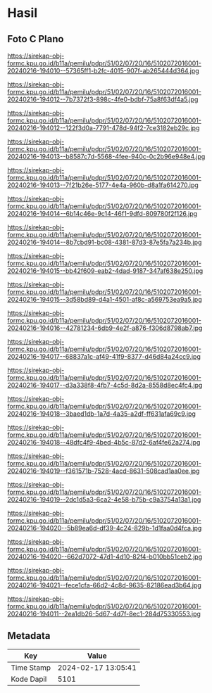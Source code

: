 # Hasil

## Foto C Plano

https://sirekap-obj-formc.kpu.go.id/b11a/pemilu/pdpr/51/02/07/20/16/5102072016001-20240216-194010--57365ff1-b2fc-4015-907f-ab265444d364.jpg

https://sirekap-obj-formc.kpu.go.id/b11a/pemilu/pdpr/51/02/07/20/16/5102072016001-20240216-194012--7b7372f3-898c-4fe0-bdbf-75a8f63df4a5.jpg

https://sirekap-obj-formc.kpu.go.id/b11a/pemilu/pdpr/51/02/07/20/16/5102072016001-20240216-194012--122f3d0a-7791-478d-94f2-7ce3182eb29c.jpg

https://sirekap-obj-formc.kpu.go.id/b11a/pemilu/pdpr/51/02/07/20/16/5102072016001-20240216-194013--b8587c7d-5568-4fee-940c-0c2b96e948e4.jpg

https://sirekap-obj-formc.kpu.go.id/b11a/pemilu/pdpr/51/02/07/20/16/5102072016001-20240216-194013--7f21b26e-5177-4e4a-960b-d8a1fa614270.jpg

https://sirekap-obj-formc.kpu.go.id/b11a/pemilu/pdpr/51/02/07/20/16/5102072016001-20240216-194014--6b14c46e-9c14-46f1-9dfd-809780f2f126.jpg

https://sirekap-obj-formc.kpu.go.id/b11a/pemilu/pdpr/51/02/07/20/16/5102072016001-20240216-194014--8b7cbd91-bc08-4381-87d3-87e5fa7a234b.jpg

https://sirekap-obj-formc.kpu.go.id/b11a/pemilu/pdpr/51/02/07/20/16/5102072016001-20240216-194015--bb42f609-eab2-4dad-9187-347af638e250.jpg

https://sirekap-obj-formc.kpu.go.id/b11a/pemilu/pdpr/51/02/07/20/16/5102072016001-20240216-194015--3d58bd89-d4a1-4501-af8c-a569753ea9a5.jpg

https://sirekap-obj-formc.kpu.go.id/b11a/pemilu/pdpr/51/02/07/20/16/5102072016001-20240216-194016--42781234-6db9-4e2f-a876-f306d8798ab7.jpg

https://sirekap-obj-formc.kpu.go.id/b11a/pemilu/pdpr/51/02/07/20/16/5102072016001-20240216-194017--68837a1c-af49-41f9-8377-d46d84a24cc9.jpg

https://sirekap-obj-formc.kpu.go.id/b11a/pemilu/pdpr/51/02/07/20/16/5102072016001-20240216-194017--d3a338f8-4fb7-4c5d-8d2a-8558d8ec4fc4.jpg

https://sirekap-obj-formc.kpu.go.id/b11a/pemilu/pdpr/51/02/07/20/16/5102072016001-20240216-194018--3baed1db-1a7d-4a35-a2df-ff631afa69c9.jpg

https://sirekap-obj-formc.kpu.go.id/b11a/pemilu/pdpr/51/02/07/20/16/5102072016001-20240216-194018--48dfc4f9-4bed-4b5c-87d2-6af4fe62a274.jpg

https://sirekap-obj-formc.kpu.go.id/b11a/pemilu/pdpr/51/02/07/20/16/5102072016001-20240216-194019--f361571b-7528-4acd-8631-508cad1aa0ee.jpg

https://sirekap-obj-formc.kpu.go.id/b11a/pemilu/pdpr/51/02/07/20/16/5102072016001-20240216-194019--2dc1d5a3-6ca2-4e58-b75b-c9a3754a13a1.jpg

https://sirekap-obj-formc.kpu.go.id/b11a/pemilu/pdpr/51/02/07/20/16/5102072016001-20240216-194020--5b89ea6d-df39-4c24-829b-1d1faa0d4fca.jpg

https://sirekap-obj-formc.kpu.go.id/b11a/pemilu/pdpr/51/02/07/20/16/5102072016001-20240216-194020--662d7072-47d1-4d10-82f4-b010bb51ceb2.jpg

https://sirekap-obj-formc.kpu.go.id/b11a/pemilu/pdpr/51/02/07/20/16/5102072016001-20240216-194021--fece1cfa-66d2-4c8d-9635-82186ead3b64.jpg

https://sirekap-obj-formc.kpu.go.id/b11a/pemilu/pdpr/51/02/07/20/16/5102072016001-20240216-194011--2ea1db26-5d67-4d7f-8ec1-284d75330553.jpg


## Metadata

| Key        | Value               |
| ---------- | ------------------- |
| Time Stamp | 2024-02-17 13:05:41 |
| Kode Dapil | 5101                |



